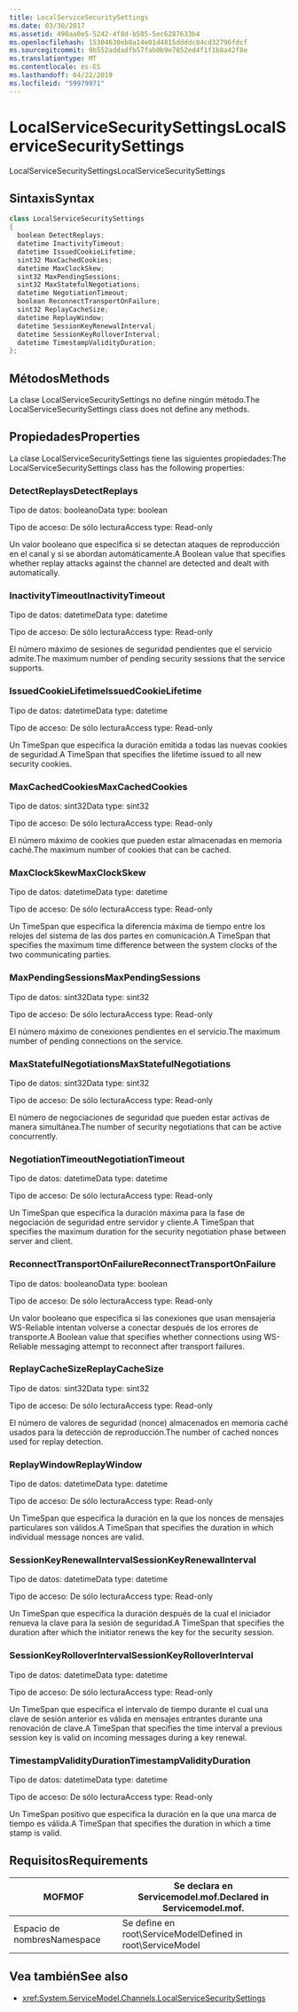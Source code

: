 ```yaml
---
title: LocalServiceSecuritySettings
ms.date: 03/30/2017
ms.assetid: 490aa0e5-5242-4f8d-b505-5ec6287633b4
ms.openlocfilehash: 15304630eb8a14e01d4815ddddc84cd32796fdcf
ms.sourcegitcommit: 9b552addadfb57fab0b9e7852ed4f1f1b8a42f8e
ms.translationtype: MT
ms.contentlocale: es-ES
ms.lasthandoff: 04/22/2019
ms.locfileid: "59979971"
---
```

# <a name="localservicesecuritysettings"></a><span data-ttu-id="463dc-102">LocalServiceSecuritySettings</span><span class="sxs-lookup"><span data-stu-id="463dc-102">LocalServiceSecuritySettings</span></span>
<span data-ttu-id="463dc-103">LocalServiceSecuritySettings</span><span class="sxs-lookup"><span data-stu-id="463dc-103">LocalServiceSecuritySettings</span></span>  
  
## <a name="syntax"></a><span data-ttu-id="463dc-104">Sintaxis</span><span class="sxs-lookup"><span data-stu-id="463dc-104">Syntax</span></span>  
  
```csharp
class LocalServiceSecuritySettings  
{  
  boolean DetectReplays;  
  datetime InactivityTimeout;  
  datetime IssuedCookieLifetime;  
  sint32 MaxCachedCookies;  
  datetime MaxClockSkew;  
  sint32 MaxPendingSessions;  
  sint32 MaxStatefulNegotiations;  
  datetime NegotiationTimeout;  
  boolean ReconnectTransportOnFailure;  
  sint32 ReplayCacheSize;  
  datetime ReplayWindow;  
  datetime SessionKeyRenewalInterval;  
  datetime SessionKeyRolloverInterval;  
  datetime TimestampValidityDuration;  
};  
```  
  
## <a name="methods"></a><span data-ttu-id="463dc-105">Métodos</span><span class="sxs-lookup"><span data-stu-id="463dc-105">Methods</span></span>  
 <span data-ttu-id="463dc-106">La clase LocalServiceSecuritySettings no define ningún método.</span><span class="sxs-lookup"><span data-stu-id="463dc-106">The LocalServiceSecuritySettings class does not define any methods.</span></span>  
  
## <a name="properties"></a><span data-ttu-id="463dc-107">Propiedades</span><span class="sxs-lookup"><span data-stu-id="463dc-107">Properties</span></span>  
 <span data-ttu-id="463dc-108">La clase LocalServiceSecuritySettings tiene las siguientes propiedades:</span><span class="sxs-lookup"><span data-stu-id="463dc-108">The LocalServiceSecuritySettings class has the following properties:</span></span>  
  
### <a name="detectreplays"></a><span data-ttu-id="463dc-109">DetectReplays</span><span class="sxs-lookup"><span data-stu-id="463dc-109">DetectReplays</span></span>  
 <span data-ttu-id="463dc-110">Tipo de datos: booleano</span><span class="sxs-lookup"><span data-stu-id="463dc-110">Data type: boolean</span></span>  
  
 <span data-ttu-id="463dc-111">Tipo de acceso: De sólo lectura</span><span class="sxs-lookup"><span data-stu-id="463dc-111">Access type: Read-only</span></span>  
  
 <span data-ttu-id="463dc-112">Un valor booleano que especifica si se detectan ataques de reproducción en el canal y si se abordan automáticamente.</span><span class="sxs-lookup"><span data-stu-id="463dc-112">A Boolean value that specifies whether replay attacks against the channel are detected and dealt with automatically.</span></span>  
  
### <a name="inactivitytimeout"></a><span data-ttu-id="463dc-113">InactivityTimeout</span><span class="sxs-lookup"><span data-stu-id="463dc-113">InactivityTimeout</span></span>  
 <span data-ttu-id="463dc-114">Tipo de datos: datetime</span><span class="sxs-lookup"><span data-stu-id="463dc-114">Data type: datetime</span></span>  
  
 <span data-ttu-id="463dc-115">Tipo de acceso: De sólo lectura</span><span class="sxs-lookup"><span data-stu-id="463dc-115">Access type: Read-only</span></span>  
  
 <span data-ttu-id="463dc-116">El número máximo de sesiones de seguridad pendientes que el servicio admite.</span><span class="sxs-lookup"><span data-stu-id="463dc-116">The maximum number of pending security sessions that the service supports.</span></span>  
  
### <a name="issuedcookielifetime"></a><span data-ttu-id="463dc-117">IssuedCookieLifetime</span><span class="sxs-lookup"><span data-stu-id="463dc-117">IssuedCookieLifetime</span></span>  
 <span data-ttu-id="463dc-118">Tipo de datos: datetime</span><span class="sxs-lookup"><span data-stu-id="463dc-118">Data type: datetime</span></span>  
  
 <span data-ttu-id="463dc-119">Tipo de acceso: De sólo lectura</span><span class="sxs-lookup"><span data-stu-id="463dc-119">Access type: Read-only</span></span>  
  
 <span data-ttu-id="463dc-120">Un TimeSpan que especifica la duración emitida a todas las nuevas cookies de seguridad.</span><span class="sxs-lookup"><span data-stu-id="463dc-120">A TimeSpan that specifies the lifetime issued to all new security cookies.</span></span>  
  
### <a name="maxcachedcookies"></a><span data-ttu-id="463dc-121">MaxCachedCookies</span><span class="sxs-lookup"><span data-stu-id="463dc-121">MaxCachedCookies</span></span>  
 <span data-ttu-id="463dc-122">Tipo de datos: sint32</span><span class="sxs-lookup"><span data-stu-id="463dc-122">Data type: sint32</span></span>  
  
 <span data-ttu-id="463dc-123">Tipo de acceso: De sólo lectura</span><span class="sxs-lookup"><span data-stu-id="463dc-123">Access type: Read-only</span></span>  
  
 <span data-ttu-id="463dc-124">El número máximo de cookies que pueden estar almacenadas en memoria caché.</span><span class="sxs-lookup"><span data-stu-id="463dc-124">The maximum number of cookies that can be cached.</span></span>  
  
### <a name="maxclockskew"></a><span data-ttu-id="463dc-125">MaxClockSkew</span><span class="sxs-lookup"><span data-stu-id="463dc-125">MaxClockSkew</span></span>  
 <span data-ttu-id="463dc-126">Tipo de datos: datetime</span><span class="sxs-lookup"><span data-stu-id="463dc-126">Data type: datetime</span></span>  
  
 <span data-ttu-id="463dc-127">Tipo de acceso: De sólo lectura</span><span class="sxs-lookup"><span data-stu-id="463dc-127">Access type: Read-only</span></span>  
  
 <span data-ttu-id="463dc-128">Un TimeSpan que especifica la diferencia máxima de tiempo entre los relojes del sistema de las dos partes en comunicación.</span><span class="sxs-lookup"><span data-stu-id="463dc-128">A TimeSpan that specifies the maximum time difference between the system clocks of the two communicating parties.</span></span>  
  
### <a name="maxpendingsessions"></a><span data-ttu-id="463dc-129">MaxPendingSessions</span><span class="sxs-lookup"><span data-stu-id="463dc-129">MaxPendingSessions</span></span>  
 <span data-ttu-id="463dc-130">Tipo de datos: sint32</span><span class="sxs-lookup"><span data-stu-id="463dc-130">Data type: sint32</span></span>  
  
 <span data-ttu-id="463dc-131">Tipo de acceso: De sólo lectura</span><span class="sxs-lookup"><span data-stu-id="463dc-131">Access type: Read-only</span></span>  
  
 <span data-ttu-id="463dc-132">El número máximo de conexiones pendientes en el servicio.</span><span class="sxs-lookup"><span data-stu-id="463dc-132">The maximum number of pending connections on the service.</span></span>  
  
### <a name="maxstatefulnegotiations"></a><span data-ttu-id="463dc-133">MaxStatefulNegotiations</span><span class="sxs-lookup"><span data-stu-id="463dc-133">MaxStatefulNegotiations</span></span>  
 <span data-ttu-id="463dc-134">Tipo de datos: sint32</span><span class="sxs-lookup"><span data-stu-id="463dc-134">Data type: sint32</span></span>  
  
 <span data-ttu-id="463dc-135">Tipo de acceso: De sólo lectura</span><span class="sxs-lookup"><span data-stu-id="463dc-135">Access type: Read-only</span></span>  
  
 <span data-ttu-id="463dc-136">El número de negociaciones de seguridad que pueden estar activas de manera simultánea.</span><span class="sxs-lookup"><span data-stu-id="463dc-136">The number of security negotiations that can be active concurrently.</span></span>  
  
### <a name="negotiationtimeout"></a><span data-ttu-id="463dc-137">NegotiationTimeout</span><span class="sxs-lookup"><span data-stu-id="463dc-137">NegotiationTimeout</span></span>  
 <span data-ttu-id="463dc-138">Tipo de datos: datetime</span><span class="sxs-lookup"><span data-stu-id="463dc-138">Data type: datetime</span></span>  
  
 <span data-ttu-id="463dc-139">Tipo de acceso: De sólo lectura</span><span class="sxs-lookup"><span data-stu-id="463dc-139">Access type: Read-only</span></span>  
  
 <span data-ttu-id="463dc-140">Un TimeSpan que especifica la duración máxima para la fase de negociación de seguridad entre servidor y cliente.</span><span class="sxs-lookup"><span data-stu-id="463dc-140">A TimeSpan that specifies the maximum duration for the security negotiation phase between server and client.</span></span>  
  
### <a name="reconnecttransportonfailure"></a><span data-ttu-id="463dc-141">ReconnectTransportOnFailure</span><span class="sxs-lookup"><span data-stu-id="463dc-141">ReconnectTransportOnFailure</span></span>  
 <span data-ttu-id="463dc-142">Tipo de datos: booleano</span><span class="sxs-lookup"><span data-stu-id="463dc-142">Data type: boolean</span></span>  
  
 <span data-ttu-id="463dc-143">Tipo de acceso: De sólo lectura</span><span class="sxs-lookup"><span data-stu-id="463dc-143">Access type: Read-only</span></span>  
  
 <span data-ttu-id="463dc-144">Un valor booleano que especifica si las conexiones que usan mensajería WS-Reliable intentan volverse a conectar después de los errores de transporte.</span><span class="sxs-lookup"><span data-stu-id="463dc-144">A Boolean value that specifies whether connections using WS-Reliable messaging attempt to reconnect after transport failures.</span></span>  
  
### <a name="replaycachesize"></a><span data-ttu-id="463dc-145">ReplayCacheSize</span><span class="sxs-lookup"><span data-stu-id="463dc-145">ReplayCacheSize</span></span>  
 <span data-ttu-id="463dc-146">Tipo de datos: sint32</span><span class="sxs-lookup"><span data-stu-id="463dc-146">Data type: sint32</span></span>  
  
 <span data-ttu-id="463dc-147">Tipo de acceso: De sólo lectura</span><span class="sxs-lookup"><span data-stu-id="463dc-147">Access type: Read-only</span></span>  
  
 <span data-ttu-id="463dc-148">El número de valores de seguridad (nonce) almacenados en memoria caché usados para la detección de reproducción.</span><span class="sxs-lookup"><span data-stu-id="463dc-148">The number of cached nonces used for replay detection.</span></span>  
  
### <a name="replaywindow"></a><span data-ttu-id="463dc-149">ReplayWindow</span><span class="sxs-lookup"><span data-stu-id="463dc-149">ReplayWindow</span></span>  
 <span data-ttu-id="463dc-150">Tipo de datos: datetime</span><span class="sxs-lookup"><span data-stu-id="463dc-150">Data type: datetime</span></span>  
  
 <span data-ttu-id="463dc-151">Tipo de acceso: De sólo lectura</span><span class="sxs-lookup"><span data-stu-id="463dc-151">Access type: Read-only</span></span>  
  
 <span data-ttu-id="463dc-152">Un TimeSpan que especifica la duración en la que los nonces de mensajes particulares son válidos.</span><span class="sxs-lookup"><span data-stu-id="463dc-152">A TimeSpan that specifies the duration in which individual message nonces are valid.</span></span>  
  
### <a name="sessionkeyrenewalinterval"></a><span data-ttu-id="463dc-153">SessionKeyRenewalInterval</span><span class="sxs-lookup"><span data-stu-id="463dc-153">SessionKeyRenewalInterval</span></span>  
 <span data-ttu-id="463dc-154">Tipo de datos: datetime</span><span class="sxs-lookup"><span data-stu-id="463dc-154">Data type: datetime</span></span>  
  
 <span data-ttu-id="463dc-155">Tipo de acceso: De sólo lectura</span><span class="sxs-lookup"><span data-stu-id="463dc-155">Access type: Read-only</span></span>  
  
 <span data-ttu-id="463dc-156">Un TimeSpan que especifica la duración después de la cual el iniciador renueva la clave para la sesión de seguridad.</span><span class="sxs-lookup"><span data-stu-id="463dc-156">A TimeSpan that specifies the duration after which the initiator renews the key for the security session.</span></span>  
  
### <a name="sessionkeyrolloverinterval"></a><span data-ttu-id="463dc-157">SessionKeyRolloverInterval</span><span class="sxs-lookup"><span data-stu-id="463dc-157">SessionKeyRolloverInterval</span></span>  
 <span data-ttu-id="463dc-158">Tipo de datos: datetime</span><span class="sxs-lookup"><span data-stu-id="463dc-158">Data type: datetime</span></span>  
  
 <span data-ttu-id="463dc-159">Tipo de acceso: De sólo lectura</span><span class="sxs-lookup"><span data-stu-id="463dc-159">Access type: Read-only</span></span>  
  
 <span data-ttu-id="463dc-160">Un TimeSpan que especifica el intervalo de tiempo durante el cual una clave de sesión anterior es válida en mensajes entrantes durante una renovación de clave.</span><span class="sxs-lookup"><span data-stu-id="463dc-160">A TimeSpan that specifies the time interval a previous session key is valid on incoming messages during a key renewal.</span></span>  
  
### <a name="timestampvalidityduration"></a><span data-ttu-id="463dc-161">TimestampValidityDuration</span><span class="sxs-lookup"><span data-stu-id="463dc-161">TimestampValidityDuration</span></span>  
 <span data-ttu-id="463dc-162">Tipo de datos: datetime</span><span class="sxs-lookup"><span data-stu-id="463dc-162">Data type: datetime</span></span>  
  
 <span data-ttu-id="463dc-163">Tipo de acceso: De sólo lectura</span><span class="sxs-lookup"><span data-stu-id="463dc-163">Access type: Read-only</span></span>  
  
 <span data-ttu-id="463dc-164">Un TimeSpan positivo que especifica la duración en la que una marca de tiempo es válida.</span><span class="sxs-lookup"><span data-stu-id="463dc-164">A TimeSpan that specifies the duration in which a time stamp is valid.</span></span>  
  
## <a name="requirements"></a><span data-ttu-id="463dc-165">Requisitos</span><span class="sxs-lookup"><span data-stu-id="463dc-165">Requirements</span></span>  
  
|<span data-ttu-id="463dc-166">MOF</span><span class="sxs-lookup"><span data-stu-id="463dc-166">MOF</span></span>|<span data-ttu-id="463dc-167">Se declara en Servicemodel.mof.</span><span class="sxs-lookup"><span data-stu-id="463dc-167">Declared in Servicemodel.mof.</span></span>|  
|---------|-----------------------------------|  
|<span data-ttu-id="463dc-168">Espacio de nombres</span><span class="sxs-lookup"><span data-stu-id="463dc-168">Namespace</span></span>|<span data-ttu-id="463dc-169">Se define en root\ServiceModel</span><span class="sxs-lookup"><span data-stu-id="463dc-169">Defined in root\ServiceModel</span></span>|  
  
## <a name="see-also"></a><span data-ttu-id="463dc-170">Vea también</span><span class="sxs-lookup"><span data-stu-id="463dc-170">See also</span></span>

- <xref:System.ServiceModel.Channels.LocalServiceSecuritySettings>

